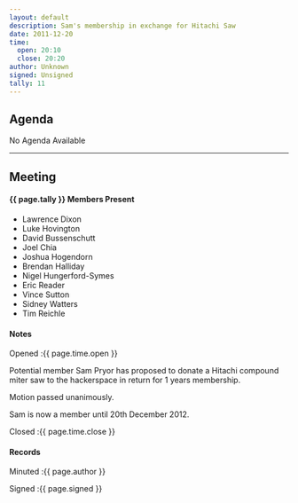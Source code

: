 ```yaml
---
layout: default
description: Sam's membership in exchange for Hitachi Saw
date: 2011-12-20
time:
  open: 20:10
  close: 20:20
author: Unknown
signed: Unsigned
tally: 11
---
```


## Agenda

No Agenda Available

---

## Meeting

#### {{ page.tally }} Members Present

* Lawrence Dixon
* Luke Hovington
* David Bussenschutt
* Joel Chia
* Joshua Hogendorn
* Brendan Halliday
* Nigel Hungerford-Symes
* Eric Reader
* Vince Sutton
* Sidney Watters 
* Tim Reichle

#### Notes

Opened
:{{ page.time.open }}

Potential member Sam Pryor has proposed to donate a Hitachi compound miter saw to the hackerspace in return for 1 years membership. 

Motion passed unanimously. 

Sam is now a member until 20th December 2012.

Closed
:{{ page.time.close }}

#### Records

Minuted
:{{ page.author }}

Signed
:{{ page.signed }}
